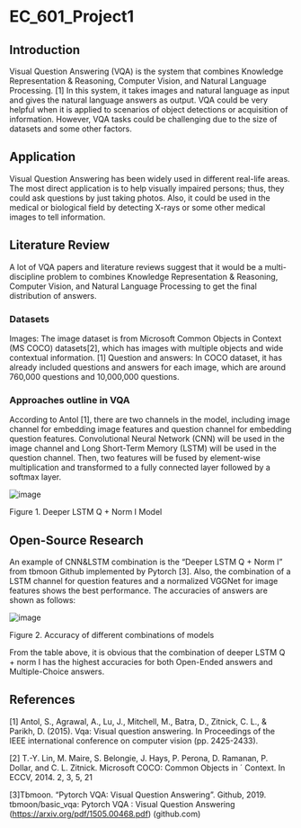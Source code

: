 # EC_601_Project1
## Introduction
Visual Question Answering (VQA) is the system that combines Knowledge Representation & Reasoning, Computer Vision, and Natural Language Processing. [1] In this system, it takes images and natural language as input and gives the natural language answers as output. VQA could be very helpful when it is applied to scenarios of object detections or acquisition of information. However, VQA tasks could be challenging due to the size of datasets and some other factors.

## Application
Visual Question Answering has been widely used in different real-life areas. The most direct application is to help visually impaired persons; thus, they could ask questions by just taking photos. Also, it could be used in the medical or biological field by detecting X-rays or some other medical images to tell information.
## Literature Review
A lot of VQA papers and literature reviews suggest that it would be a multi-discipline problem to combines Knowledge Representation & Reasoning, Computer Vision, and Natural Language Processing to get the final distribution of answers.
### Datasets
Images: The image dataset is from Microsoft Common Objects in Context (MS COCO) datasets[2], which has images with multiple objects and wide contextual information. [1]
Question and answers: In COCO dataset, it has already included questions and answers for each image, which are around 760,000 questions and 10,000,000 questions.
### Approaches outline in VQA
According to Antol [1], there are two channels in the model, including image channel for embedding image features and question channel for embedding question features. Convolutional Neural Network (CNN) will be used in the image channel and Long Short-Term Memory (LSTM) will be used in the question channel. Then, two features will be fused by element-wise multiplication and transformed to a fully connected layer followed by a softmax layer.

![image](https://github.com/shiyuhu1933/EC_601_Project1/blob/main/Deeper_LSTM_Q_Norm.png) 

Figure 1. Deeper LSTM Q + Norm I Model

## Open-Source Research
An example of CNN&LSTM combination is the “Deeper LSTM Q + Norm I” from tbmoon Github implemented by Pytorch [3]. Also, the combination of a LSTM channel for question features and a normalized VGGNet for image features shows the best performance. The accuracies of answers are shown as follows:

![image](https://github.com/shiyuhu1933/EC_601_Project1/blob/main/Accuracy.png)

Figure 2. Accuracy of different combinations of models

From the table above, it is obvious that the combination of deeper LSTM Q + norm I has the highest accuracies for both Open-Ended answers and Multiple-Choice answers.


## References

[1] Antol, S., Agrawal, A., Lu, J., Mitchell, M., Batra, D., Zitnick, C. L., & Parikh, D. (2015). Vqa: Visual question answering. In Proceedings of the IEEE international conference on computer vision (pp. 2425-2433).

[2] T.-Y. Lin, M. Maire, S. Belongie, J. Hays, P. Perona, D. Ramanan, P. Dollar, and C. L. Zitnick. Microsoft COCO: Common Objects in ´ Context. In ECCV, 2014. 2, 3, 5, 21

[3]Tbmoon. “Pytorch VQA: Visual Question Answering”. Github, 2019. tbmoon/basic_vqa: Pytorch VQA : Visual Question Answering (https://arxiv.org/pdf/1505.00468.pdf) (github.com) 

